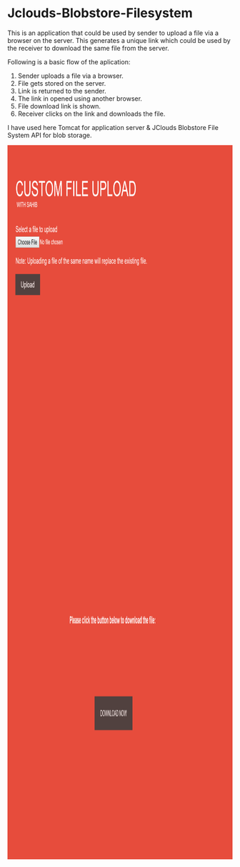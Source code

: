 # Jclouds-Blobstore-Filesystem
This is an application that could be used by sender to upload a file via a browser on the server. This generates a unique link which could be used by the receiver to download the same file from the server.

Following is a basic flow of the aplication:
1. Sender uploads a file via a browser.
2. File gets stored on the server.
3. Link is returned to the sender.
4. The link in opened using another browser.
5. File download link is shown.
6. Receiver clicks on the link and downloads the file.

I have used here Tomcat for application server & JClouds Blobstore File System API for blob storage.

<a href="url"><img src="https://github.com/sbajaj7/Jclouds-Blobstore-Filesystem/blob/master/JClouds%201.PNG" align="left" height="800" width="1000" >

<a href="url"><img src="https://github.com/sbajaj7/Jclouds-Blobstore-Filesystem/blob/master/JClouds%202.PNG" align="left" height="800" width="1000" >

